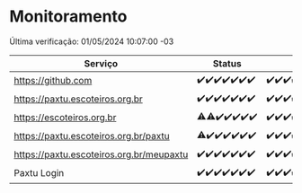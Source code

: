 # Monitoramento

Última verificação: 01/05/2024 10:07:00 -03

|Serviço|Status|Últimas 24h|
|---|---|---|
|https://github.com|<span title="2024-04-24: OK=24">✔️</span><span title="2024-04-25: OK=24">✔️</span><span title="2024-04-26: OK=24">✔️</span><span title="2024-04-27: OK=24">✔️</span><span title="2024-04-28: OK=24">✔️</span><span title="2024-04-29: OK=24">✔️</span><span title="2024-04-30: OK=14">✔️</span>|<span title="30/04/2024 11:07:00 -03 : 200">✔️</span><span title="30/04/2024 12:04:00 -03 : 200">✔️</span><span title="30/04/2024 13:08:00 -03 : 200">✔️</span><span title="30/04/2024 14:04:00 -03 : 200">✔️</span><span title="30/04/2024 15:09:00 -03 : 200">✔️</span><span title="30/04/2024 16:03:00 -03 : 200">✔️</span><span title="30/04/2024 17:06:00 -03 : 200">✔️</span><span title="30/04/2024 18:07:00 -03 : 200">✔️</span><span title="30/04/2024 19:06:00 -03 : 200">✔️</span><span title="30/04/2024 20:06:00 -03 : 200">✔️</span><span title="30/04/2024 21:33:00 -03 : 200">✔️</span><span title="30/04/2024 22:51:00 -03 : 200">✔️</span><span title="30/04/2024 23:22:00 -03 : 200">✔️</span><span title="01/05/2024 00:07:00 -03 : 200">✔️</span><span title="01/05/2024 01:08:00 -03 : 200">✔️</span><span title="01/05/2024 02:06:00 -03 : 200">✔️</span><span title="01/05/2024 03:10:00 -03 : 200">✔️</span><span title="01/05/2024 04:07:00 -03 : 200">✔️</span><span title="01/05/2024 05:09:00 -03 : 200">✔️</span><span title="01/05/2024 06:08:00 -03 : 200">✔️</span><span title="01/05/2024 07:06:00 -03 : 200">✔️</span><span title="01/05/2024 08:04:00 -03 : 200">✔️</span><span title="01/05/2024 09:11:00 -03 : 200">✔️</span><span title="01/05/2024 10:07:00 -03 : 200">✔️</span>|
|https://paxtu.escoteiros.org.br|<span title="2024-04-24: OK=24">✔️</span><span title="2024-04-25: OK=24">✔️</span><span title="2024-04-26: OK=24">✔️</span><span title="2024-04-27: OK=24">✔️</span><span title="2024-04-28: OK=24">✔️</span><span title="2024-04-29: OK=24">✔️</span><span title="2024-04-30: OK=14">✔️</span>|<span title="30/04/2024 11:07:00 -03 : 200">✔️</span><span title="30/04/2024 12:04:00 -03 : 200">✔️</span><span title="30/04/2024 13:08:00 -03 : 200">✔️</span><span title="30/04/2024 14:04:00 -03 : 200">✔️</span><span title="30/04/2024 15:09:00 -03 : 200">✔️</span><span title="30/04/2024 16:03:00 -03 : 200">✔️</span><span title="30/04/2024 17:06:00 -03 : 200">✔️</span><span title="30/04/2024 18:07:00 -03 : 200">✔️</span><span title="30/04/2024 19:06:00 -03 : 0">❌</span><span title="30/04/2024 20:06:00 -03 : 200">✔️</span><span title="30/04/2024 21:33:00 -03 : 200">✔️</span><span title="30/04/2024 22:51:00 -03 : 200">✔️</span><span title="30/04/2024 23:22:00 -03 : 200">✔️</span><span title="01/05/2024 00:07:00 -03 : 200">✔️</span><span title="01/05/2024 01:08:00 -03 : 200">✔️</span><span title="01/05/2024 02:06:00 -03 : 200">✔️</span><span title="01/05/2024 03:10:00 -03 : 200">✔️</span><span title="01/05/2024 04:07:00 -03 : 200">✔️</span><span title="01/05/2024 05:10:00 -03 : 200">✔️</span><span title="01/05/2024 06:08:00 -03 : 200">✔️</span><span title="01/05/2024 07:06:00 -03 : 200">✔️</span><span title="01/05/2024 08:04:00 -03 : 200">✔️</span><span title="01/05/2024 09:11:00 -03 : 200">✔️</span><span title="01/05/2024 10:07:00 -03 : 200">✔️</span>|
|https://escoteiros.org.br|<span title="2024-04-24: OK=23, Falhas=1">⚠️</span><span title="2024-04-25: OK=23, Falhas=1">⚠️</span><span title="2024-04-26: OK=24">✔️</span><span title="2024-04-27: OK=24">✔️</span><span title="2024-04-28: OK=24">✔️</span><span title="2024-04-29: OK=24">✔️</span><span title="2024-04-30: OK=14">✔️</span>|<span title="30/04/2024 11:07:00 -03 : 200">✔️</span><span title="30/04/2024 12:05:00 -03 : 200">✔️</span><span title="30/04/2024 13:09:00 -03 : 200">✔️</span><span title="30/04/2024 14:04:00 -03 : 200">✔️</span><span title="30/04/2024 15:09:00 -03 : 200">✔️</span><span title="30/04/2024 16:03:00 -03 : 200">✔️</span><span title="30/04/2024 17:06:00 -03 : 200">✔️</span><span title="30/04/2024 18:07:00 -03 : 200">✔️</span><span title="30/04/2024 19:06:00 -03 : 200">✔️</span><span title="30/04/2024 20:06:00 -03 : 200">✔️</span><span title="30/04/2024 21:33:00 -03 : 200">✔️</span><span title="30/04/2024 22:51:00 -03 : 200">✔️</span><span title="30/04/2024 23:22:00 -03 : 200">✔️</span><span title="01/05/2024 00:07:00 -03 : 200">✔️</span><span title="01/05/2024 01:08:00 -03 : 200">✔️</span><span title="01/05/2024 02:06:00 -03 : 200">✔️</span><span title="01/05/2024 03:10:00 -03 : 200">✔️</span><span title="01/05/2024 04:07:00 -03 : 200">✔️</span><span title="01/05/2024 05:10:00 -03 : 200">✔️</span><span title="01/05/2024 06:08:00 -03 : 200">✔️</span><span title="01/05/2024 07:06:00 -03 : 200">✔️</span><span title="01/05/2024 08:04:00 -03 : 200">✔️</span><span title="01/05/2024 09:11:00 -03 : 200">✔️</span><span title="01/05/2024 10:07:00 -03 : 200">✔️</span>|
|https://paxtu.escoteiros.org.br/paxtu|<span title="2024-04-24: OK=23, Falhas=1">⚠️</span><span title="2024-04-25: OK=24">✔️</span><span title="2024-04-26: OK=24">✔️</span><span title="2024-04-27: OK=24">✔️</span><span title="2024-04-28: OK=24">✔️</span><span title="2024-04-29: OK=24">✔️</span><span title="2024-04-30: OK=14">✔️</span>|<span title="30/04/2024 11:07:00 -03 : 200">✔️</span><span title="30/04/2024 12:05:00 -03 : 200">✔️</span><span title="30/04/2024 13:09:00 -03 : 200">✔️</span><span title="30/04/2024 14:04:00 -03 : 200">✔️</span><span title="30/04/2024 15:09:00 -03 : 200">✔️</span><span title="30/04/2024 16:03:00 -03 : 200">✔️</span><span title="30/04/2024 17:06:00 -03 : 200">✔️</span><span title="30/04/2024 18:07:00 -03 : 200">✔️</span><span title="30/04/2024 19:06:00 -03 : 0">❌</span><span title="30/04/2024 20:06:00 -03 : 200">✔️</span><span title="30/04/2024 21:33:00 -03 : 200">✔️</span><span title="30/04/2024 22:51:00 -03 : 200">✔️</span><span title="30/04/2024 23:22:00 -03 : 200">✔️</span><span title="01/05/2024 00:07:00 -03 : 200">✔️</span><span title="01/05/2024 01:08:00 -03 : 200">✔️</span><span title="01/05/2024 02:06:00 -03 : 200">✔️</span><span title="01/05/2024 03:10:00 -03 : 200">✔️</span><span title="01/05/2024 04:07:00 -03 : 200">✔️</span><span title="01/05/2024 05:10:00 -03 : 200">✔️</span><span title="01/05/2024 06:08:00 -03 : 200">✔️</span><span title="01/05/2024 07:06:00 -03 : 200">✔️</span><span title="01/05/2024 08:04:00 -03 : 200">✔️</span><span title="01/05/2024 09:11:00 -03 : 200">✔️</span><span title="01/05/2024 10:07:00 -03 : 200">✔️</span>|
|https://paxtu.escoteiros.org.br/meupaxtu|<span title="2024-04-24: OK=24">✔️</span><span title="2024-04-25: OK=24">✔️</span><span title="2024-04-26: OK=24">✔️</span><span title="2024-04-27: OK=24">✔️</span><span title="2024-04-28: OK=24">✔️</span><span title="2024-04-29: OK=24">✔️</span><span title="2024-04-30: OK=14">✔️</span>|<span title="30/04/2024 11:07:00 -03 : 200">✔️</span><span title="30/04/2024 12:05:00 -03 : 200">✔️</span><span title="30/04/2024 13:09:00 -03 : 200">✔️</span><span title="30/04/2024 14:04:00 -03 : 200">✔️</span><span title="30/04/2024 15:09:00 -03 : 200">✔️</span><span title="30/04/2024 16:03:00 -03 : 200">✔️</span><span title="30/04/2024 17:06:00 -03 : 200">✔️</span><span title="30/04/2024 18:07:00 -03 : 200">✔️</span><span title="30/04/2024 19:06:00 -03 : 0">❌</span><span title="30/04/2024 20:06:00 -03 : 200">✔️</span><span title="30/04/2024 21:33:00 -03 : 200">✔️</span><span title="30/04/2024 22:51:00 -03 : 200">✔️</span><span title="30/04/2024 23:22:00 -03 : 200">✔️</span><span title="01/05/2024 00:07:00 -03 : 200">✔️</span><span title="01/05/2024 01:08:00 -03 : 200">✔️</span><span title="01/05/2024 02:06:00 -03 : 200">✔️</span><span title="01/05/2024 03:10:00 -03 : 200">✔️</span><span title="01/05/2024 04:07:00 -03 : 200">✔️</span><span title="01/05/2024 05:10:00 -03 : 200">✔️</span><span title="01/05/2024 06:08:00 -03 : 200">✔️</span><span title="01/05/2024 07:06:00 -03 : 200">✔️</span><span title="01/05/2024 08:04:00 -03 : 200">✔️</span><span title="01/05/2024 09:11:00 -03 : 200">✔️</span><span title="01/05/2024 10:07:00 -03 : 200">✔️</span>|
|Paxtu Login|<span title="2024-04-24: OK=24">✔️</span><span title="2024-04-25: OK=24">✔️</span><span title="2024-04-26: OK=24">✔️</span><span title="2024-04-27: OK=24">✔️</span><span title="2024-04-28: OK=24">✔️</span><span title="2024-04-29: OK=24">✔️</span><span title="2024-04-30: OK=14">✔️</span>|<span title="30/04/2024 11:07:00 -03 : 200">✔️</span><span title="30/04/2024 12:05:00 -03 : 200">✔️</span><span title="30/04/2024 13:09:00 -03 : 200">✔️</span><span title="30/04/2024 14:04:00 -03 : 200">✔️</span><span title="30/04/2024 15:09:00 -03 : 200">✔️</span><span title="30/04/2024 16:03:00 -03 : 200">✔️</span><span title="30/04/2024 17:06:00 -03 : 200">✔️</span><span title="30/04/2024 18:07:00 -03 : 200">✔️</span><span title="30/04/2024 19:06:00 -03 : 504">❌</span><span title="30/04/2024 20:06:00 -03 : 200">✔️</span><span title="30/04/2024 21:33:00 -03 : 200">✔️</span><span title="30/04/2024 22:51:00 -03 : 200">✔️</span><span title="30/04/2024 23:22:00 -03 : 200">✔️</span><span title="01/05/2024 00:07:00 -03 : 200">✔️</span><span title="01/05/2024 01:08:00 -03 : 200">✔️</span><span title="01/05/2024 02:06:00 -03 : 200">✔️</span><span title="01/05/2024 03:10:00 -03 : 200">✔️</span><span title="01/05/2024 04:07:00 -03 : 200">✔️</span><span title="01/05/2024 05:10:00 -03 : 200">✔️</span><span title="01/05/2024 06:08:00 -03 : 200">✔️</span><span title="01/05/2024 07:06:00 -03 : 200">✔️</span><span title="01/05/2024 08:04:00 -03 : 200">✔️</span><span title="01/05/2024 09:11:00 -03 : 200">✔️</span><span title="01/05/2024 10:07:00 -03 : 200">✔️</span>|
